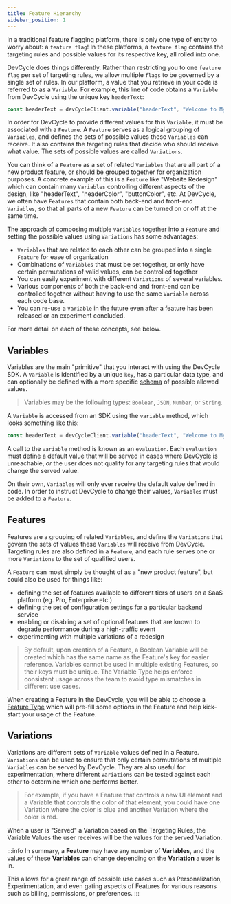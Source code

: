 ```yaml
---
title: Feature Hierarchy
sidebar_position: 1
---
```


In a traditional feature flagging platform, there is only one type of entity to worry about: a `feature flag`! In these
platforms, a `feature flag` contains the targeting rules and possible values for its respective key, all rolled into
one.

DevCycle does things differently. Rather than restricting you to one `feature flag` per set of targeting rules, we allow
multiple `flags` to be governed by a single set of rules. In our platform, a value that you retrieve in your code is
referred to as a `Variable`. For example, this line of code obtains a `Variable` from DevCycle using the unique key
`headerText`:

```typescript
const headerText = devCycleClient.variable("headerText", "Welcome to My Website!");
```

In order for DevCycle to provide different values for this `Variable`, it must be associated with a `Feature`. A
`Feature` serves as a logical grouping of `Variables`, and defines the sets of possible values these `Variables` can
receive. It also contains the targeting rules that decide who should receive what value. The sets of possible values are
called `Variations`.

You can think of a `Feature` as a set of related `Variables` that are all part of a new product feature, or should be
grouped together for organization purposes. A concrete example of this is a `Feature` like "Website Redesign" which can
contain many `Variables` controlling different aspects of the design, like "headerText", "headerColor", "buttonColor",
etc. At DevCycle, we often have `Features` that contain both back-end and front-end `Variables`, so that all parts of a
new `Feature` can be turned on or off at the same time.

The approach of composing multiple `Variables` together into a `Feature` and setting the possible values using
`Variations` has some advantages:

- `Variables` that are related to each other can be grouped into a single `Feature` for ease of organization
- Combinations of `Variables` that must be set together, or only have certain permutations of valid values, can be
  controlled together
- You can easily experiment with different `Variations` of several variables.
- Various components of both the back-end and front-end can be controlled together without having to use the same
  `Variable` across each code base.
- You can re-use a `Variable` in the future even after a feature has been released or an experiment concluded.

For more detail on each of these concepts, see below.

## Variables

Variables are the main "primitive" that you interact with using the DevCycle SDK. A `Variable` is identified by a unique
`key`, has a particular data type, and can optionally be defined with a more specific
[schema](/extras/advanced-variables/variable-schemas) of possible allowed values.

> Variables may be the following types: `Boolean`, `JSON`, `Number`, or `String`.

A `Variable` is accessed from an SDK using the `variable` method, which looks something like this:

```typescript
const headerText = devCycleClient.variable("headerText", "Welcome to My Website!");
```

A call to the `variable` method is known as an `evaluation`. Each `evaluation` must define a default value that will be
served in cases where DevCycle is unreachable, _or_ the user does not qualify for any targeting rules that would change
the served value.

On their own, `Variables` will only ever receive the default value defined in code. In order to instruct DevCycle to
change their values, `Variables` must be added to a `Feature`.

## Features

Features are a grouping of related `Variables`, and define the `Variations` that govern the sets of values these
`Variables` will receive from DevCycle. Targeting rules are also defined in a `Feature`, and each rule serves one or
more `Variations` to the set of qualified users.

A `Feature` can most simply be thought of as a "new product feature", but could also be used for things like:

- defining the set of features available to different tiers of users on a SaaS platform (eg. Pro, Enterprise etc.)
- defining the set of configuration settings for a particular backend service
- enabling or disabling a set of optional features that are known to degrade performance during a high-traffic event
- experimenting with multiple variations of a redesign

> By default, upon creation of a Feature, a Boolean Variable will be created which has the same name as the Feature's
> key for easier reference. Variables cannot be used in multiple existing Features, so their keys must be unique. The
> Variable Type helps enforce consistent usage across the team to avoid type mismatches in different use cases.

When creating a Feature in the DevCycle, you will be able to choose a
[Feature Type](/introduction/core-concepts/feature-types) which will pre-fill some options in the Feature and help
kick-start your usage of the Feature.

## Variations

Variations are different sets of `Variable` values defined in a Feature. `Variations` can be used to ensure that only
certain permutations of multiple `Variables` can be served by DevCycle. They are also useful for experimentation, where
different `Variations` can be tested against each other to determine which one performs better.

> For example, if you have a Feature that controls a new UI element and a Variable that controls the color of that
> element, you could have one Variation where the color is blue and another Variation where the color is red.

When a user is "Served" a Variation based on the Targeting Rules, the Variable Values the user receives will be the
values for the served Variation.

:::info In summary, a **Feature** may have any number of **Variables**, and the values of these **Variables** can change
depending on the **Variation** a user is in.

This allows for a great range of possible use cases such as Personalization, Experimentation, and even gating aspects of
Features for various reasons such as billing, permissions, or preferences. :::
